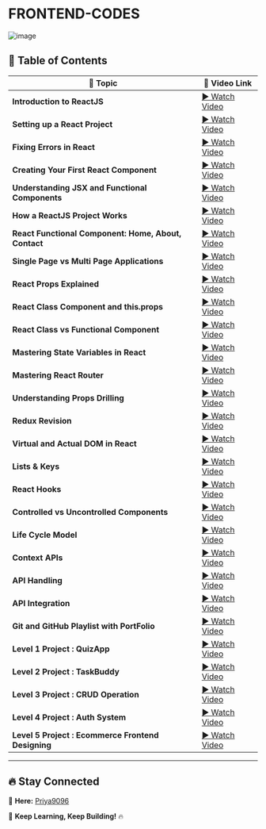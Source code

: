 # FRONTEND-CODES
![image](https://github.com/user-attachments/assets/5e0af314-814d-4c2b-bd48-ed2354779cf5)






## 📖 Table of Contents  

| 📌 **Topic** | 🎥 **Video Link** |
|-------------|----------------|
| **Introduction to ReactJS** | [▶ Watch Video](https://youtu.be/odVXTYLyLhQ?si=r0_UaVDttoHl54q-) |
| **Setting up a React Project** | [▶ Watch Video](https://youtu.be/8MO45LaNo3s?si=vqopUWCKvs4iv8T5) |
| **Fixing Errors in React** | [▶ Watch Video](https://youtu.be/hPqMh7Dj-Jk?si=MJWoyrQ6zsQL_HX) |
| **Creating Your First React Component** | [▶ Watch Video](https://youtu.be/HU6ShQmZhIM?si=7vRHksIdHLy2hp3G) |
| **Understanding JSX and Functional Components** | [▶ Watch Video](https://youtu.be/a5RawHNmzSg?si=wWjOURRWwH8S70HS) |
| **How a ReactJS Project Works** | [▶ Watch Video](https://youtu.be/6ZsNthf_HCk?si=C6T_Tjeha8gsUVAf) |
| **React Functional Component: Home, About, Contact** | [▶ Watch Video](https://youtu.be/21aeaRjNrJo?si=y0Z1iehWLNFD0k08) |
| **Single Page vs Multi Page Applications** | [▶ Watch Video](https://youtu.be/21_KxVd9SPk?si=X5zXDQErHCPB-F-V) |
| **React Props Explained** | [▶ Watch Video](https://youtu.be/b4IONtNawY0?si=nfMew-8zMpxJpFdF) |
| **React Class Component and this.props** | [▶ Watch Video](https://youtu.be/ljos_b_vtpw?si=COnU541afvjAbvGN) |
| **React Class vs Functional Component** | [▶ Watch Video](https://youtu.be/L_2_wfttETg?si=fvCBG4FXaQbGzJbO) |
| **Mastering State Variables in React** | [▶ Watch Video](https://youtu.be/qpk3LFqc-m8?si=UCGN7qhXCFmAkgGz) |
| **Mastering React Router** | [▶ Watch Video](https://youtu.be/3e3PUB0IsyA?si=aUc1fadyVVg3z0Jj) |
| **Understanding Props Drilling** | [▶ Watch Video](https://youtu.be/XBe4_Xg_VsQ?si=0JpTub759ddlI5RQ) |
| **Redux Revision** | [▶ Watch Video](https://youtu.be/Kazs2WJg8kE?si=wreBawl_0vhwzhzX) |
| **Virtual and Actual DOM in React** | [▶ Watch Video]() |
| **Lists & Keys** | [▶ Watch Video]() |
| **React Hooks** | [▶ Watch Video]() |
| **Controlled vs Uncontrolled Components** | [▶ Watch Video]() |
| **Life Cycle Model** | [▶ Watch Video]() |
| **Context APIs** | [▶ Watch Video]() |
| **API Handling** | [▶ Watch Video]() |
| **API Integration** | [▶ Watch Video]() |
| **Git and GitHub Playlist with PortFolio** | [▶ Watch Video](https://youtu.be/jFhrupIej8E?si=G1ZyE0tF4fCaL8dp) |
| **Level 1 Project : QuizApp** | [▶ Watch Video](https://youtu.be/JzyLEU_FAZE?si=Ny4IVIW4gPBUp3Hy) |
| **Level 2 Project : TaskBuddy** | [▶ Watch Video](https://youtu.be/Q4aB0IgKYx0?si=hPPt6RpRWZdkHM1h) |
| **Level 3 Project : CRUD Operation** | [▶ Watch Video]() |
| **Level 4 Project : Auth System** | [▶ Watch Video]() |
| **Level 5 Project : Ecommerce Frontend Designing** | [▶ Watch Video]() |

---

## 🔥 Stay Connected  
🌟 **Here:** [Priya9096](https://www.youtube.com/@JobReadyCoderZ)  

🚀 **Keep Learning, Keep Building!** 🔥
